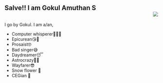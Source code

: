 ## Salve!! I am Gokul Amuthan S <div align = 'right'>![](https://komarev.com/ghpvc/?username=gokulamuthans-dev&color=blue)</div>

I go by Gokul. I am a/an,

- Computer whisperer🧙🏼‍♂️
- Epicurean😘🍜
- Prosaist🤓
- Bad singer😅
- Daydreamer😴
- Astrocrazy👨‍🚀
- Wayfarer😎
- Snow flower 🌸
- CEGian 🏫
